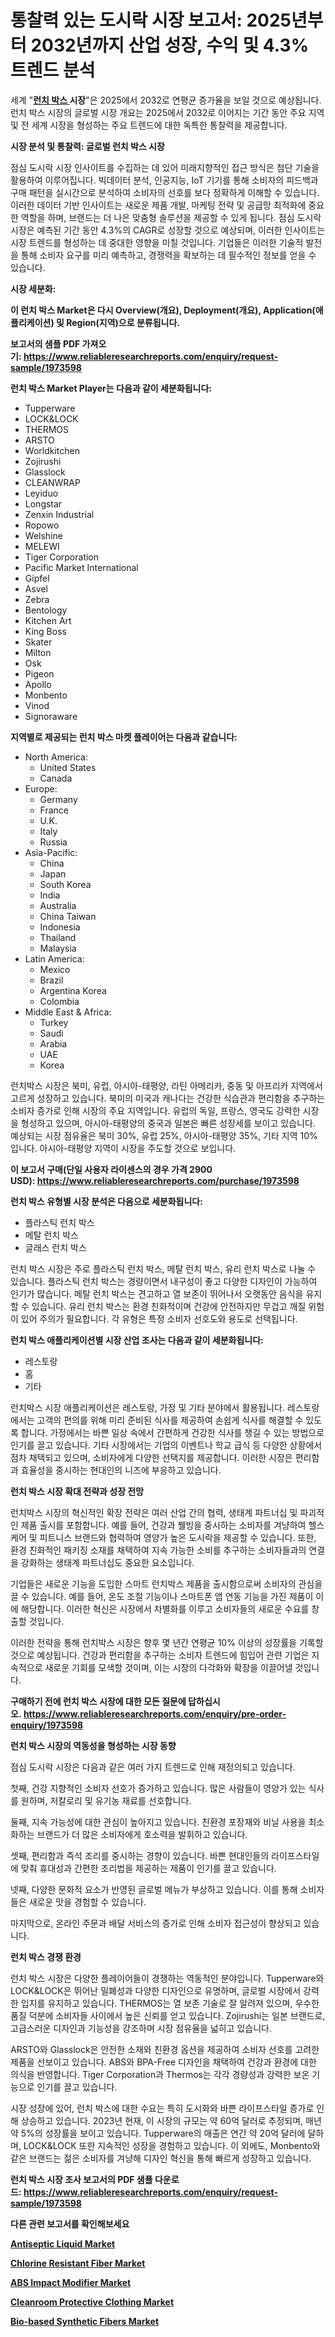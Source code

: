 <p><h1>통찰력 있는 도시락 시장 보고서: 2025년부터 2032년까지 산업 성장, 수익 및 4.3% 트렌드 분석</h1></p><p>세계 "<strong><a href="https://www.reliableresearchreports.com/lunch-box-r1973598?utm_campaign=106&utm_medium=8&utm_source=Github&utm_content=ia&utm_term=27032025&utm_id=lunch-box">런치 박스&nbsp;</a></strong><strong>시장</strong>"은 2025에서 2032로 연평균 증가율을 보일 것으로 예상됩니다. 런치 박스 시장의 글로벌 시장 개요는 2025에서 2032로 이어지는 기간 동안 주요 지역 및 전 세계 시장을 형성하는 주요 트렌드에 대한 독특한 통찰력을 제공합니다.</p>
<p><strong>시장 분석 및 통찰력: 글로벌 런치 박스 시장</strong></p>
<p><p>점심 도시락 시장 인사이트를 수집하는 데 있어 미래지향적인 접근 방식은 첨단 기술을 활용하여 이루어집니다. 빅데이터 분석, 인공지능, IoT 기기를 통해 소비자의 피드백과 구매 패턴을 실시간으로 분석하여 소비자의 선호를 보다 정확하게 이해할 수 있습니다. 이러한 데이터 기반 인사이트는 새로운 제품 개발, 마케팅 전략 및 공급망 최적화에 중요한 역할을 하며, 브랜드는 더 나은 맞춤형 솔루션을 제공할 수 있게 됩니다. 점심 도시락 시장은 예측된 기간 동안 4.3%의 CAGR로 성장할 것으로 예상되며, 이러한 인사이트는 시장 트렌드를 형성하는 데 중대한 영향을 미칠 것입니다. 기업들은 이러한 기술적 발전을 통해 소비자 요구를 미리 예측하고, 경쟁력을 확보하는 데 필수적인 정보를 얻을 수 있습니다.</p><a href="%7CAUTHORITHY_DOMAIN_URL%7C?utm_campaign=106&utm_medium=8&utm_source=Github&utm_content=ia&utm_term=27032025&utm_id=lunch-box"></a></p>
<p><strong>시장 세분화:</strong></p>
<p><strong>이 런치 박스 Market은 다시 Overview(개요), Deployment(개요), Application(애플리케이션) 및 Region(지역)으로 분류됩니다.</strong></p>
<p><strong>보고서의 샘플 PDF 가져오기:&nbsp;<a href="https://www.reliableresearchreports.com/enquiry/request-sample/1973598?utm_campaign=106&utm_medium=8&utm_source=Github&utm_content=ia&utm_term=27032025&utm_id=lunch-box">https://www.reliableresearchreports.com/enquiry/request-sample/1973598</a></strong><strong></strong></p>
<p><strong>런치 박스 Market Player는 다음과 같이 세분화됩니다:</strong></p>
<p><ul><li>Tupperware</li><li>LOCK&LOCK</li><li>THERMOS</li><li>ARSTO</li><li>Worldkitchen</li><li>Zojirushi</li><li>Glasslock</li><li>CLEANWRAP</li><li>Leyiduo</li><li>Longstar</li><li>Zenxin Industrial</li><li>Ropowo</li><li>Welshine</li><li>MELEWI</li><li>Tiger Corporation</li><li>Pacific Market International</li><li>Gipfel</li><li>Asvel</li><li>Zebra</li><li>Bentology</li><li>Kitchen Art</li><li>King Boss</li><li>Skater</li><li>Milton</li><li>Osk</li><li>Pigeon</li><li>Apollo</li><li>Monbento</li><li>Vinod</li><li>Signoraware</li></ul></p>
<p><strong>지역별로 제공되는 런치 박스 마켓 플레이어는 다음과 같습니다:</strong></p>
<p><ul>
    <li>
        North America:
        <ul>
            <li>United States</li>
            <li>Canada</li>
        </ul>
    </li>
    <li>
        Europe:
        <ul>
            <li>Germany</li>
            <li>France</li>
            <li>U.K.</li>
            <li>Italy</li>
            <li>Russia</li>
        </ul>
    </li>
    <li>
        Asia-Pacific:
        <ul>
            <li>China</li>
            <li>Japan</li>
            <li>South Korea</li>
            <li>India</li>
            <li>Australia</li>
            <li>China Taiwan</li>
            <li>Indonesia</li>
            <li>Thailand</li>
            <li>Malaysia</li>
        </ul>
    </li>
    <li>
        Latin America:
        <ul>
            <li>Mexico</li>
            <li>Brazil</li>
            <li>Argentina Korea</li>
            <li>Colombia</li>
        </ul>
    </li>
    <li>
        Middle East & Africa:
        <ul>
            <li>Turkey</li>
            <li>Saudi</li>
            <li>Arabia</li>
            <li>UAE</li>
            <li>Korea</li>
        </ul>
    </li>
    </ul></p>
<p><p>런치박스 시장은 북미, 유럽, 아시아-태평양, 라틴 아메리카, 중동 및 아프리카 지역에서 고르게 성장하고 있습니다. 북미의 미국과 캐나다는 건강한 식습관과 편리함을 추구하는 소비자 증가로 인해 시장의 주요 지역입니다. 유럽의 독일, 프랑스, 영국도 강력한 시장을 형성하고 있으며, 아시아-태평양의 중국과 일본은 빠른 성장세를 보이고 있습니다. 예상되는 시장 점유율은 북미 30%, 유럽 25%, 아시아-태평양 35%, 기타 지역 10%입니다. 아시아-태평양 지역이 시장을 주도할 것으로 보입니다.</p></p>
<p><strong>이 보고서 구매(단일 사용자 라이센스의 경우 가격 2900 USD):&nbsp;<a href="https://www.reliableresearchreports.com/purchase/1973598?utm_campaign=106&utm_medium=8&utm_source=Github&utm_content=ia&utm_term=27032025&utm_id=lunch-box">https://www.reliableresearchreports.com/purchase/1973598</a></strong></p>
<p><strong>런치 박스 유형별 시장 분석은 다음으로 세분화됩니다:</strong></p>
<p><ul><li>플라스틱 런치 박스</li><li>메탈 런치 박스</li><li>글래스 런치 박스</li></ul></p>
<p><p>런치 박스 시장은 주로 플라스틱 런치 박스, 메탈 런치 박스, 유리 런치 박스로 나눌 수 있습니다. 플라스틱 런치 박스는 경량이면서 내구성이 좋고 다양한 디자인이 가능하여 인기가 많습니다. 메탈 런치 박스는 견고하고 열 보존이 뛰어나서 오랫동안 음식을 유지할 수 있습니다. 유리 런치 박스는 환경 친화적이며 건강에 안전하지만 무겁고 깨질 위험이 있어 주의가 필요합니다. 각 유형은 특정 소비자 선호도와 용도로 선택됩니다.</p></p>
<p><strong>런치 박스 애플리케이션별 시장 산업 조사는 다음과 같이 세분화됩니다:</strong></p>
<p><ul><li>레스토랑</li><li>홈</li><li>기타</li></ul></p>
<p><p>런치박스 시장 애플리케이션은 레스토랑, 가정 및 기타 분야에서 활용됩니다. 레스토랑에서는 고객의 편의를 위해 미리 준비된 식사를 제공하여 손쉽게 식사를 해결할 수 있도록 합니다. 가정에서는 바쁜 일상 속에서 간편하게 건강한 식사를 챙길 수 있는 방법으로 인기를 끌고 있습니다. 기타 시장에서는 기업의 이벤트나 학교 급식 등 다양한 상황에서 점차 채택되고 있으며, 소비자에게 다양한 선택지를 제공합니다. 이러한 시장은 편리함과 효율성을 중시하는 현대인의 니즈에 부응하고 있습니다.</p></p>
<p><strong>런치 박스 시장 확대 전략과 성장 전망</strong></p>
<p><p>런치박스 시장의 혁신적인 확장 전략은 여러 산업 간의 협력, 생태계 파트너십 및 파괴적인 제품 출시를 포함합니다. 예를 들어, 건강과 웰빙을 중시하는 소비자를 겨냥하여 헬스케어 및 피트니스 브랜드와 협력하여 영양가 높은 도시락을 제공할 수 있습니다. 또한, 환경 친화적인 패키징 소재를 채택하여 지속 가능한 소비를 추구하는 소비자들과의 연결을 강화하는 생태계 파트너십도 중요한 요소입니다.</p><p>기업들은 새로운 기능을 도입한 스마트 런치박스 제품을 출시함으로써 소비자의 관심을 끌 수 있습니다. 예를 들어, 온도 조절 기능이나 스마트폰 앱 연동 기능을 가진 제품이 이에 해당합니다. 이러한 혁신은 시장에서 차별화를 이루고 소비자들의 새로운 수요를 창출할 것입니다.</p><p>이러한 전략을 통해 런치박스 시장은 향후 몇 년간 연평균 10% 이상의 성장률을 기록할 것으로 예상됩니다. 건강과 편리함을 추구하는 소비자 트렌드에 힘입어 관련 기업은 지속적으로 새로운 기회를 모색할 것이며, 이는 시장의 다각화와 확장을 이끌어낼 것입니다.</p></p>
<p><strong>구매하기 전에 런치 박스 시장에 대한 모든 질문에 답하십시오.&nbsp;<a href="https://www.reliableresearchreports.com/enquiry/pre-order-enquiry/1973598?utm_campaign=106&utm_medium=8&utm_source=Github&utm_content=ia&utm_term=27032025&utm_id=lunch-box">https://www.reliableresearchreports.com/enquiry/pre-order-enquiry/1973598</a></strong><strong></strong></p>
<p><strong>런치 박스 시장의 역동성을 형성하는 시장 동향</strong></p>
<p><p>점심 도시락 시장은 다음과 같은 여러 가지 트렌드로 인해 재정의되고 있습니다. </p><p>첫째, 건강 지향적인 소비자 선호가 증가하고 있습니다. 많은 사람들이 영양가 있는 식사를 원하며, 저칼로리 및 유기농 재료를 선호합니다. </p><p>둘째, 지속 가능성에 대한 관심이 높아지고 있습니다. 친환경 포장재와 비닐 사용을 최소화하는 브랜드가 더 많은 소비자에게 호소력을 발휘하고 있습니다. </p><p>셋째, 편리함과 즉석 조리를 중시하는 경향이 있습니다. 바쁜 현대인들의 라이프스타일에 맞춰 휴대성과 간편한 조리법을 제공하는 제품이 인기를 끌고 있습니다. </p><p>넷째, 다양한 문화적 요소가 반영된 글로벌 메뉴가 부상하고 있습니다. 이를 통해 소비자들은 새로운 맛을 경험할 수 있습니다. </p><p>마지막으로, 온라인 주문과 배달 서비스의 증가로 인해 소비자 접근성이 향상되고 있습니다.</p></p>
<p><strong>런치 박스 경쟁 환경</strong></p>
<p><p>런치 박스 시장은 다양한 플레이어들이 경쟁하는 역동적인 분야입니다. Tupperware와 LOCK&LOCK은 뛰어난 밀폐성과 다양한 디자인으로 유명하며, 글로벌 시장에서 강력한 입지를 유지하고 있습니다. THERMOS는 열 보존 기술로 잘 알려져 있으며, 우수한 품질 덕분에 소비자들 사이에서 높은 신뢰를 얻고 있습니다. Zojirushi는 일본 브랜드로, 고급스러운 디자인과 기능성을 강조하며 시장 점유율을 넓히고 있습니다.</p><p>ARSTO와 Glasslock은 안전한 소재와 친환경 옵션을 제공하여 소비자 선호를 고려한 제품을 선보이고 있습니다. ABS와 BPA-Free 디자인을 채택하여 건강과 환경에 대한 의식을 반영합니다. Tiger Corporation과 Thermos는 각각 경량성과 강력한 보온 기능으로 인기를 끌고 있습니다.</p><p>시장 성장에 있어, 런치 박스에 대한 수요는 특히 도시화와 바쁜 라이프스타일 증가로 인해 상승하고 있습니다. 2023년 현재, 이 시장의 규모는 약 60억 달러로 추정되며, 매년 약 5%의 성장률을 보이고 있습니다. Tupperware의 매출은 연간 약 20억 달러에 달하며, LOCK&LOCK 또한 지속적인 성장을 경험하고 있습니다. 이 외에도, Monbento와 같은 브랜드는 젊은 소비자를 겨냥해 디자인 혁신을 통해 빠르게 성장하고 있습니다.</p></p>
<p><strong>런치 박스 시장 조사 보고서의 PDF 샘플 다운로드:&nbsp;<a href="https://www.reliableresearchreports.com/enquiry/request-sample/1973598?utm_campaign=106&utm_medium=8&utm_source=Github&utm_content=ia&utm_term=27032025&utm_id=lunch-box">https://www.reliableresearchreports.com/enquiry/request-sample/1973598</a></strong></p>
<p><strong></strong></p>
<p><strong></strong></p>
<p><strong></strong></p>
<p><strong></strong></p>
<p><strong>다른 관련 보고서를 확인해보세요</strong></p>
<p><strong><p><a href="https://github.com/moratronak3q/Market-Research-Report-List-1/blob/main/antiseptic-liquid-market.md?utm_campaign=106&utm_medium=8&utm_source=Github&utm_content=ia&utm_term=27032025&utm_id=lunch-box">Antiseptic Liquid Market</a></p><p><a href="https://github.com/jugutstam/Market-Research-Report-List-1/blob/main/chlorine-resistant-fiber-market.md?utm_campaign=106&utm_medium=8&utm_source=Github&utm_content=ia&utm_term=27032025&utm_id=lunch-box">Chlorine Resistant Fiber Market</a></p><p><a href="https://github.com/pilukypalis/Market-Research-Report-List-1/blob/main/abs-impact-modifier-market.md?utm_campaign=106&utm_medium=8&utm_source=Github&utm_content=ia&utm_term=27032025&utm_id=lunch-box">ABS Impact Modifier Market</a></p><p><a href="https://github.com/reahmmunises/Market-Research-Report-List-1/blob/main/cleanroom-protective-clothing-market.md?utm_campaign=106&utm_medium=8&utm_source=Github&utm_content=ia&utm_term=27032025&utm_id=lunch-box">Cleanroom Protective Clothing Market</a></p><p><a href="https://github.com/latzerelfigo48/Market-Research-Report-List-1/blob/main/bio-based-synthetic-fibers-market.md?utm_campaign=106&utm_medium=8&utm_source=Github&utm_content=ia&utm_term=27032025&utm_id=lunch-box">Bio-based Synthetic Fibers Market</a></p></strong></p>